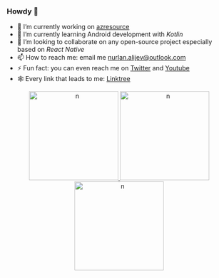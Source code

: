 ### Howdy 👋


- 🔭 I’m currently working on [azresource](https://github.com/nurlan-aliyev/azresource)
- 🌱 I’m currently learning Android development with *Kotlin*
- 👯 I’m looking to collaborate on any open-source project especially based on *React Native*
- 📫 How to reach me: email me nurlan.alijev@outlook.com
- ⚡ Fun fact: you can even reach me on [Twitter](https://twitter.com/nurlan_aliyev13) and [Youtube](https://www.youtube.com/channel/UCYdKK9hVSYygjOu2vODEzqw/about)
- 🕸️ Every link that leads to me: [Linktree](https://linktr.ee/nurlan_aliyev13)


<div align="center">
  <a href="https://github.com/nurlan-aliyev">
    <img src="https://github-readme-stats.vercel.app/api?username=nurlan-aliyev&theme=vue-dark&show_icons=true&hide_border=false&count_private=true&include_all_commits=true" alt="n" width="200"/>
    <img src="https://github-readme-stats.vercel.app/api/top-langs/?username=nurlan-aliyev&theme=vue-dark&show_icons=true&hide_border=false&layout=compact&langs_count=10" alt="n" width="200"/>
    <img src="https://github-readme-streak-stats.herokuapp.com/?user=nurlan-aliyev&theme=vue-dark&hide_border=false" alt="n" width="200"/>
  </a>
</div>







